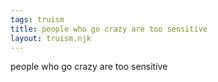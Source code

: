 ```yaml
---
tags: truism
title: people who go crazy are too sensitive
layout: truism.njk
---
```


people who go crazy are too sensitive